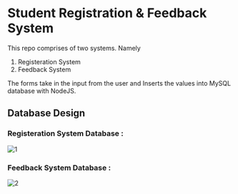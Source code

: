 # Student Registration & Feedback System
This repo comprises of two systems. Namely 

1. Registeration System
2. Feedback System 

The forms take in the input from the user and Inserts the values into MySQL database with NodeJS.



## Database Design 

### Registeration System Database :
![1](https://github.com/Raj2503/DBMS-PROJECT/blob/5cb01e7920c6e05293ab00d75f64fe839cbfd98e/Models/RegisterationModel.png)

### Feedback System Database : 
![2](https://github.com/Raj2503/DBMS-PROJECT/blob/4a7b858b25cd517318cac5a8c60b2153866a2f05/Models/FeedbackModel.png)
